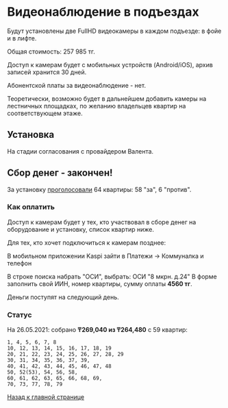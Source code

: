 # Видеонаблюдение в подъездах

Будут установлены две FullHD видеокамеры в каждом подъезде: в фойе и в лифте.

Общая стоимость: 257 985 тг.

Доступ к камерам будет с мобильных устройств (Android/iOS), архив записей хранится 30 дней.

Абонентской платы за видеонаблюдение - нет.

Теоретически, возможно будет в дальнейшем добавить камеры на лестничных площадках, по желанию владельцев квартир на соответствующем этаже.

## Установка

На стадии согласования с провайдером Валента.

## Сбор денег - закончен!

За установку [проголосовали](https://docs.google.com/forms/d/1N2fjnhP2TYAVOVlfZGfcQLfKwq6S62JIQA2DxGlR0xY/edit#responses) 64 квартиры: 58 "за", 6 "против".

### Как оплатить

Доступ к камерам будет у тех, кто участвовал в сборе денег на оборудование и установку, список квартир ниже.

Для тех, кто хочет подключиться к камерам позднее:

В мобильном приложении Kaspi зайти в Платежи -> Коммуналка и телефон

В строке поиска набрать "ОСИ", выбрать: ОСИ "8 мкрн. д.24"
В форме заполнить свой ИИН, номер квартиры, сумму оплаты **4560 тг**.

Деньги поступят на следующий день.

### Статус

На 26.05.2021: собрано **₸269,040 из ₸264,480** с 59 квартир:

```
1, 4, 5, 6, 7, 8
10, 12, 13, 14, 15, 16, 17, 18, 19
20, 21, 22, 23, 24, 25, 26, 27, 28, 29
30, 31, 34, 35, 36, 37, 39,
40, 41, 42, 43, 44, 45, 46, 47, 48
50, 52(53), 54, 56, 58, 
60, 61, 62, 63, 65, 66, 68, 69,
70, 73, 77, 78, 79
```

[Назад к главной странице](README.md)